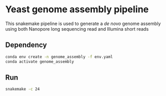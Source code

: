# Yeast genome assembly pipeline
This snakemake pipeline is used to generate a *de novo* genome assembly using both Nanopore long sequencing read and Illumina short reads

## Dependency
```bash
conda env create -n genome_assembly -f env.yaml
conda activate genome_assembly
```

## Run
```bash
snakemake -c 24
```
